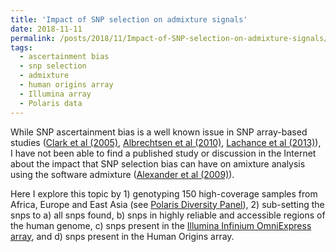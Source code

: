 ```yaml
---
title: 'Impact of SNP selection on admixture signals'
date: 2018-11-11
permalink: /posts/2018/11/Impact-of-SNP-selection-on-admixture-signals/
tags:
  - ascertainment bias
  - snp selection
  - admixture
  - human origins array
  - Illumina array
  - Polaris data
---
```


While SNP ascertainment bias is a well known issue in SNP array-based studies ([Clark et al (2005)](http://doi.org/10.1101/gr.4107905), [Albrechtsen et al (2010)](http://doi.org/10.1093/molbev/msq148), [Lachance et al (2013)](http://doi.org/10.1002/bies.201300014)), I have not been able to find a published study or discussion in the Internet about the impact that SNP selection bias can have on amixture analysis using the software admixture ([Alexander et al (2009)](http://doi.org/10.1101/gr.094052.109)).

Here I explore this topic by 1) genotyping 150 high-coverage samples from Africa, Europe and East Asia (see [Polaris Diversity Panel](https://jrodrigoflores.com/posts/2018/11/Polaris-project-diversity-panel)), 2) sub-setting the snps to a) all snps found, b) snps in highly reliable and accessible regions of the human genome, c) snps present in the [Illumina Infinium OmniExpress array](https://www.illumina.com/products/by-type/microarray-kits/infinium-omni-express.html), and d) snps present in the Human Origins array.
